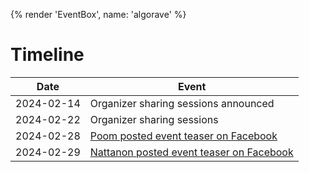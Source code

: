 {% render 'EventBox', name: 'algorave' %}

# Timeline

| Date | Event |
| --- | --- |
| 2024-02-14 | Organizer sharing sessions announced |
| 2024-02-22 | Organizer sharing sessions |
| 2024-02-28 | [Poom posted event teaser on Facebook](https://www.facebook.com/phoomparin.mano/posts/pfbid037isAkdWEocGE52KJ8RPtL4FCq9SpDMX1dLkj1Gd5NRTAudiUdjT5MWrEKE4pQZNhl) |
| 2024-02-29 | [Nattanon posted event teaser on Facebook](https://www.facebook.com/iamnutn0n/posts/pfbid02ZsMjr6esaLTeShjcuZsE2MdXKgpJ4n979Z6pdVwkobyX1cNozgyFKTSDgAB7vLFel) |

